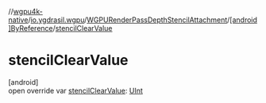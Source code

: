 //[wgpu4k-native](../../../../index.md)/[io.ygdrasil.wgpu](../../index.md)/[WGPURenderPassDepthStencilAttachment](../index.md)/[[android]ByReference](index.md)/[stencilClearValue](stencil-clear-value.md)

# stencilClearValue

[android]\
open override var [stencilClearValue](stencil-clear-value.md): [UInt](https://kotlinlang.org/api/core/kotlin-stdlib/kotlin/-u-int/index.html)